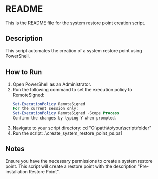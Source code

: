# README

This is the README file for the system restore point creation script.

## Description

This script automates the creation of a system restore point using PowerShell.

## How to Run

1. Open PowerShell as an Administrator.
2. Run the following command to set the execution policy to RemoteSigned:
   ```powershell
   Set-ExecutionPolicy RemoteSigned
   For the current session only:
   Set-ExecutionPolicy RemoteSigned -Scope Process
   Confirm the changes by typing Y when prompted.
3. Navigate to your script directory:
   cd "C:\path\to\your\script\folder"
4. Run the script:
   .\create_system_restore_point_ps.ps1

## Notes

Ensure you have the necessary permissions to create a system restore point.
This script will create a restore point with the description "Pre-installation Restore Point".